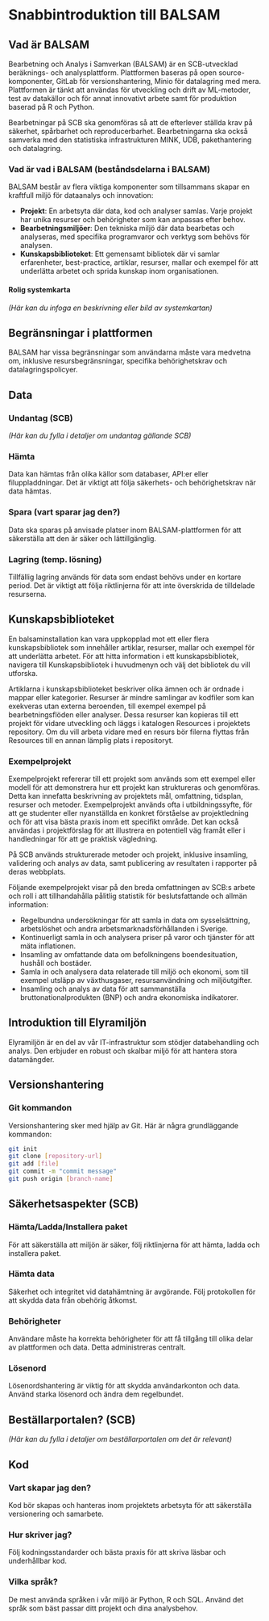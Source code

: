 
# Snabbintroduktion till BALSAM

## Vad är BALSAM

Bearbetning och Analys i Samverkan (BALSAM) är en SCB-utvecklad beräknings- och analysplattform. Plattformen baseras på open source-komponenter, GitLab för versionshantering, Minio för datalagring med mera. Plattformen är tänkt att användas för utveckling och drift av ML-metoder, test av datakällor och för annat innovativt arbete samt för produktion baserad på R och Python. 

Bearbetningar på SCB ska genomföras så att de efterlever ställda krav på säkerhet, spårbarhet och reproducerbarhet. Bearbetningarna ska också samverka med den statistiska infrastrukturen MINK, UDB, pakethantering och datalagring.


### Vad är vad i BALSAM (beståndsdelarna i BALSAM)

BALSAM består av flera viktiga komponenter som tillsammans skapar en kraftfull miljö för dataanalys och innovation:

- **Projekt**: En arbetsyta där data, kod och analyser samlas. Varje projekt har unika resurser och behörigheter som kan anpassas efter behov.
- **Bearbetningsmiljöer**: Den tekniska miljö där data bearbetas och analyseras, med specifika programvaror och verktyg som behövs för analysen.
- **Kunskapsbiblioteket**: Ett gemensamt bibliotek där vi samlar erfarenheter, best-practice, artiklar, resurser, mallar och exempel för att underlätta arbetet och sprida kunskap inom organisationen.


#### Rolig systemkarta

*(Här kan du infoga en beskrivning eller bild av systemkartan)*

## Begränsningar i plattformen

BALSAM har vissa begränsningar som användarna måste vara medvetna om, inklusive resursbegränsningar, specifika behörighetskrav och datalagringspolicyer.

## Data

### Undantag (SCB)

*(Här kan du fylla i detaljer om undantag gällande SCB)*

### Hämta

Data kan hämtas från olika källor som databaser, API:er eller filuppladdningar. Det är viktigt att följa säkerhets- och behörighetskrav när data hämtas.

### Spara (vart sparar jag den?)

Data ska sparas på anvisade platser inom BALSAM-plattformen för att säkerställa att den är säker och lättillgänglig.

### Lagring (temp. lösning)

Tillfällig lagring används för data som endast behövs under en kortare period. Det är viktigt att följa riktlinjerna för att inte överskrida de tilldelade resurserna.

## Kunskapsbiblioteket

En balsaminstallation kan vara uppkopplad mot ett eller flera kunskapsbibliotek som innehåller artiklar, resurser, mallar och exempel för att underlätta arbetet. För att hitta information i ett kunskapsbibliotek, navigera till Kunskapsbibliotek i huvudmenyn och välj det bibliotek du vill utforska.

Artiklarna i kunskapsbiblioteket beskriver olika ämnen och är ordnade i mappar eller kategorier. Resurser är mindre samlingar av kodfiler som kan exekveras utan externa beroenden, till exempel exempel på bearbetningsflöden eller analyser. Dessa resurser kan kopieras till ett projekt för vidare utveckling och läggs i katalogen Resources i projektets repository. Om du vill arbeta vidare med en resurs bör filerna flyttas från Resources till en annan lämplig plats i repositoryt.

### Exempelprojekt

Exempelprojekt refererar till ett projekt som används som ett exempel eller modell för att demonstrera hur ett projekt kan struktureras och genomföras. Detta kan innefatta beskrivning av projektets mål, omfattning, tidsplan, resurser och metoder. Exempelprojekt används ofta i utbildningssyfte, för att ge studenter eller nyanställda en konkret förståelse av projektledning och för att visa bästa praxis inom ett specifikt område. Det kan också användas i projektförslag för att illustrera en potentiell väg framåt eller i handledningar för att ge praktisk vägledning.

På SCB används strukturerade metoder och projekt, inklusive insamling, validering och analys av data, samt publicering av resultaten i rapporter på deras webbplats.

Följande exempelprojekt visar på den breda omfattningen av SCB:s arbete och roll i att tillhandahålla pålitlig statistik för beslutsfattande och allmän information:

- Regelbundna undersökningar för att samla in data om sysselsättning, arbetslöshet och andra arbetsmarknadsförhållanden i Sverige.
- Kontinuerligt samla in och analysera priser på varor och tjänster för att mäta inflationen.
- Insamling av omfattande data om befolkningens boendesituation, hushåll och bostäder.
- Samla in och analysera data relaterade till miljö och ekonomi, som till exempel utsläpp av växthusgaser, resursanvändning och miljöutgifter.
- Insamling och analys av data för att sammanställa bruttonationalprodukten (BNP) och andra ekonomiska indikatorer.


## Introduktion till Elyramiljön

Elyramiljön är en del av vår IT-infrastruktur som stödjer databehandling och analys. Den erbjuder en robust och skalbar miljö för att hantera stora datamängder.

## Versionshantering

### Git kommandon

Versionshantering sker med hjälp av Git. Här är några grundläggande kommandon:

```bash
git init
git clone [repository-url]
git add [file]
git commit -m "commit message"
git push origin [branch-name]
```

## Säkerhetsaspekter (SCB)

### Hämta/Ladda/Installera paket

För att säkerställa att miljön är säker, följ riktlinjerna för att hämta, ladda och installera paket.

### Hämta data

Säkerhet och integritet vid datahämtning är avgörande. Följ protokollen för att skydda data från obehörig åtkomst.

### Behörigheter

Användare måste ha korrekta behörigheter för att få tillgång till olika delar av plattformen och data. Detta administreras centralt.

### Lösenord

Lösenordshantering är viktig för att skydda användarkonton och data. Använd starka lösenord och ändra dem regelbundet.

## Beställarportalen? (SCB)

*(Här kan du fylla i detaljer om beställarportalen om det är relevant)*

## Kod

### Vart skapar jag den?

Kod bör skapas och hanteras inom projektets arbetsyta för att säkerställa versionering och samarbete.

### Hur skriver jag?

Följ kodningsstandarder och bästa praxis för att skriva läsbar och underhållbar kod.

### Vilka språk?

De mest använda språken i vår miljö är Python, R och SQL. Använd det språk som bäst passar ditt projekt och dina analysbehov.
